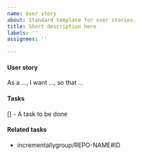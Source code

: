 ```yaml
---
name: User story
about: Standard template for user stories.
title: Short description here
labels: ''
assignees: ''

---
```


#### User story
As a ..., I want ..., so that ...

#### Tasks
[] - A task to be done

#### Related tasks
- incrementallygroup/REPO-NAME#ID
